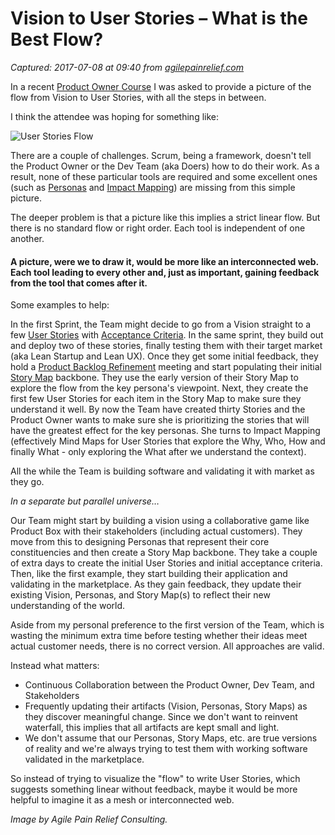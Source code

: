 # Vision to User Stories – What is the Best Flow?

_Captured: 2017-07-08 at 09:40 from [agilepainrelief.com](https://agilepainrelief.com/notesfromatooluser/2015/07/vision-to-user-stories-what-is-the-best-flow.html?utm_content=buffer4b719&utm_medium=social&utm_source=twitter.com&utm_campaign=buffer#.WWCMZIWbGaN)_

In a recent [Product Owner Course](http://agilepainrelief.com/courses/certified-scrum-product-owner-cspo-training) I was asked to provide a picture of the flow from Vision to User Stories, with all the steps in between.

I think the attendee was hoping for something like:

![User Stories Flow](https://3hppfzjby0g1sxwjng1f4h1c-wpengine.netdna-ssl.com/wp-content/uploads/2015/07/User-Stories-Flow.jpg)

There are a couple of challenges. Scrum, being a framework, doesn't tell the Product Owner or the Dev Team (aka Doers) how to do their work. As a result, none of these particular tools are required and some excellent ones (such as [Personas](https://en.wikipedia.org/wiki/Persona_\(user_experience\)) and [Impact Mapping](http://impactmapping.org/drawing.php)) are missing from this simple picture.

The deeper problem is that a picture like this implies a strict linear flow. But there is no standard flow or right order. Each tool is independent of one another.

#### A picture, were we to draw it, would be more like an interconnected web. Each tool leading to every other and, just as important, gaining feedback from the tool that comes after it.

Some examples to help:

In the first Sprint, the Team might decide to go from a Vision straight to a few [User Stories](http://agilepainrelief.com/notesfromatooluser/2013/11/lifecycle-of-a-user-story.html) with [Acceptance Criteria](http://agilepainrelief.com/notesfromatooluser/2013/02/scrummaster-tales-team-collaborate-acceptance-criteria.html). In the same sprint, they build out and deploy two of these stories, finally testing them with their target market (aka Lean Startup and Lean UX). Once they get some initial feedback, they hold a [Product Backlog Refinement](http://agilepainrelief.com/notesfromatooluser/2014/05/scrummaster-tales-product-backlog-refinement-in-action.html) meeting and start populating their initial [Story Map](http://agilepainrelief.com/notesfromatooluser/2013/04/learning-story-mapping-exercises.html) backbone. They use the early version of their Story Map to explore the flow from the key persona's viewpoint. Next, they create the first few User Stories for each item in the Story Map to make sure they understand it well. By now the Team have created thirty Stories and the Product Owner wants to make sure she is prioritizing the stories that will have the greatest effect for the key personas. She turns to Impact Mapping (effectively Mind Maps for User Stories that explore the Why, Who, How and finally What - only exploring the What after we understand the context).

All the while the Team is building software and validating it with market as they go.

_In a separate but parallel universe…_

Our Team might start by building a vision using a collaborative game like Product Box with their stakeholders (including actual customers). They move from this to designing Personas that represent their core constituencies and then create a Story Map backbone. They take a couple of extra days to create the initial User Stories and initial acceptance criteria. Then, like the first example, they start building their application and validating in the marketplace. As they gain feedback, they update their existing Vision, Personas, and Story Map(s) to reflect their new understanding of the world.

Aside from my personal preference to the first version of the Team, which is wasting the minimum extra time before testing whether their ideas meet actual customer needs, there is no correct version. All approaches are valid.

Instead what matters:

  * Continuous Collaboration between the Product Owner, Dev Team, and Stakeholders
  * Frequently updating their artifacts (Vision, Personas, Story Maps) as they discover meaningful change. Since we don't want to reinvent waterfall, this implies that all artifacts are kept small and light.
  * We don't assume that our Personas, Story Maps, etc. are true versions of reality and we're always trying to test them with working software validated in the marketplace.

So instead of trying to visualize the "flow" to write User Stories, which suggests something linear without feedback, maybe it would be more helpful to imagine it as a mesh or interconnected web.

_Image by Agile Pain Relief Consulting._
